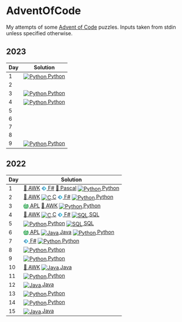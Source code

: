 # AdventOfCode
My attempts of some [Advent of Code](https://adventofcode.com/) puzzles. 
Inputs taken from stdin unless specified otherwise.

## 2023
| Day | Solution                                                                                                                                                                      |
|-----|-------------------------------------------------------------------------------------------------------------------------------------------------------------------------------|
| 1   | [<img src="https://cdn.jsdelivr.net/gh/devicons/devicon/icons/python/python-original.svg" alt="Python" style="height: 1em; vertical-align:middle"> Python](2023/python/01.py)                                                                                                                                                                             |
| 2   |  |
| 3   | [<img src="https://cdn.jsdelivr.net/gh/devicons/devicon/icons/python/python-original.svg" alt="Python" style="height: 1em; vertical-align:middle"> Python](2023/python/03.py) |
| 4   | [<img src="https://cdn.jsdelivr.net/gh/devicons/devicon/icons/python/python-original.svg" alt="Python" style="height: 1em; vertical-align:middle"> Python](2023/python/04.py) |
| 5   |                                                                                                                                                                               |
| 6   |                                                                                                                                                                               |
| 7   |                                                                                                                                                                               |
| 8   |                                                                                                                                                                               |
| 9   | [<img src="https://cdn.jsdelivr.net/gh/devicons/devicon/icons/python/python-original.svg" alt="Python" style="height: 1em; vertical-align:middle"> Python](2023/python/09.py) |

## 2022
|Day|Solution|
|-|-|
|1|   [📄 AWK](2022/awk/01.awk)  [<img src="_misc/fsharp.png" alt="F#" style="height: 1em; vertical-align:middle"> F#](2022/fsharp/01.fs)  [📄 Pascal](2022/pascal/01.pas)  [<img src="https://cdn.jsdelivr.net/gh/devicons/devicon/icons/python/python-original.svg" alt="Python" style="height: 1em; vertical-align:middle"> Python](2022/python/01.py) |
|2|   [📄 AWK](2022/awk/02.awk)  [<img src="https://cdn.jsdelivr.net/gh/devicons/devicon/icons/c/c-original.svg" alt="C" style="height: 1em; vertical-align:middle"> C](2022/c/02.c)  [<img src="_misc/fsharp.png" alt="F#" style="height: 1em; vertical-align:middle"> F#](2022/fsharp/02.fs)  [<img src="https://cdn.jsdelivr.net/gh/devicons/devicon/icons/python/python-original.svg" alt="Python" style="height: 1em; vertical-align:middle"> Python](2022/python/02.py) |
|3|   [<img src="_misc/apl.png" alt="APL" style="height: 1em; vertical-align:middle"> APL](2022/apl/03.apl)  [📄 AWK](2022/awk/03.awk)  [<img src="https://cdn.jsdelivr.net/gh/devicons/devicon/icons/python/python-original.svg" alt="Python" style="height: 1em; vertical-align:middle"> Python](2022/python/03.py) |
|4|   [📄 AWK](2022/awk/04.awk)  [<img src="https://cdn.jsdelivr.net/gh/devicons/devicon/icons/c/c-original.svg" alt="C" style="height: 1em; vertical-align:middle"> C](2022/c/04.c)  [<img src="_misc/fsharp.png" alt="F#" style="height: 1em; vertical-align:middle"> F#](2022/fsharp/04.fs)  [<img src="https://cdn.jsdelivr.net/gh/devicons/devicon/icons/postgresql/postgresql-original.svg" alt="SQL" style="height: 1em; vertical-align:middle"> SQL](2022/sql/04.sql) |
|5|   [<img src="https://cdn.jsdelivr.net/gh/devicons/devicon/icons/python/python-original.svg" alt="Python" style="height: 1em; vertical-align:middle"> Python](2022/python/05.py)  [<img src="https://cdn.jsdelivr.net/gh/devicons/devicon/icons/postgresql/postgresql-original.svg" alt="SQL" style="height: 1em; vertical-align:middle"> SQL](2022/sql/05.sql) |
|6|   [<img src="_misc/apl.png" alt="APL" style="height: 1em; vertical-align:middle"> APL](2022/apl/06.apl)  [<img src="https://cdn.jsdelivr.net/gh/devicons/devicon/icons/java/java-original.svg" alt="Java" style="height: 1em; vertical-align:middle"> Java](2022/java/Day06.java)  [<img src="https://cdn.jsdelivr.net/gh/devicons/devicon/icons/python/python-original.svg" alt="Python" style="height: 1em; vertical-align:middle"> Python](2022/python/06.py) |
|7|   [<img src="_misc/fsharp.png" alt="F#" style="height: 1em; vertical-align:middle"> F#](2022/fsharp/07.fsx)  [<img src="https://cdn.jsdelivr.net/gh/devicons/devicon/icons/python/python-original.svg" alt="Python" style="height: 1em; vertical-align:middle"> Python](2022/python/07.py) |
|8|   [<img src="https://cdn.jsdelivr.net/gh/devicons/devicon/icons/python/python-original.svg" alt="Python" style="height: 1em; vertical-align:middle"> Python](2022/python/08.py) |
|9|   [<img src="https://cdn.jsdelivr.net/gh/devicons/devicon/icons/python/python-original.svg" alt="Python" style="height: 1em; vertical-align:middle"> Python](2022/python/09.py) |
|10|   [📄 AWK](2022/awk/10.awk)  [<img src="https://cdn.jsdelivr.net/gh/devicons/devicon/icons/java/java-original.svg" alt="Java" style="height: 1em; vertical-align:middle"> Java](2022/java/Day10.java) |
|11|   [<img src="https://cdn.jsdelivr.net/gh/devicons/devicon/icons/python/python-original.svg" alt="Python" style="height: 1em; vertical-align:middle"> Python](2022/python/11.py) |
|12|   [<img src="https://cdn.jsdelivr.net/gh/devicons/devicon/icons/java/java-original.svg" alt="Java" style="height: 1em; vertical-align:middle"> Java](2022/java/Day12.java) |
|13|   [<img src="https://cdn.jsdelivr.net/gh/devicons/devicon/icons/python/python-original.svg" alt="Python" style="height: 1em; vertical-align:middle"> Python](2022/python/13.py) |
|14|   [<img src="https://cdn.jsdelivr.net/gh/devicons/devicon/icons/python/python-original.svg" alt="Python" style="height: 1em; vertical-align:middle"> Python](2022/python/14.py) |
|15|   [<img src="https://cdn.jsdelivr.net/gh/devicons/devicon/icons/java/java-original.svg" alt="Java" style="height: 1em; vertical-align:middle"> Java](2022/java/Day15.java) |
